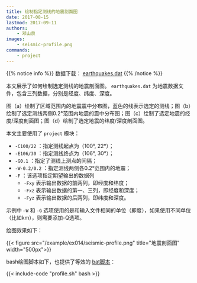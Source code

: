 ```yaml
---
title: 绘制指定测线的地震剖面图
date: 2017-08-15
lastmod: 2017-09-11
authors:
    - 邓山泉
images:
    - seismic-profile.png
commands:
    - project
---
```


{{% notice info %}}
数据下载： [earthquakes.dat](/example/ex014/earthquakes.dat)
{{% /notice %}}

本文展示了如何绘制选定测线的地震剖面图。 `earthquakes.dat` 为地震数据文件，包含三列数据，分别是经度、纬度、深度。

图（a）绘制了区域范围内的地震震中分布图，蓝色的线表示选定的测线；图（b）绘制了选定测线两侧0.2°范围内地震的震中分布图；图（c）绘制了选定地震的经度/深度剖面图；图（d）绘制了选定地震的纬度/深度剖面图。

本文主要使用了 `project` 模块：

- `-C100/22` ：指定测线起点为（100°, 22°）；
- `-E106/30` ：指定测线终点为（106°, 30°）；
- `-G0.1` ：指定了测线上测点的间隔；
- `-W-0.2/0.2` ：指定测线两侧各0.2°范围内的地震；
- `-F` ：该选项指定期望输出的数据列
  - `-Fxy` 表示输出数据的前两列，即经度和纬度；
  - `-Fxz` 表示输出数据的第一、三列，即经度和深度；
  - `-Fyz` 表示输出数据的后两列，即纬度和深度。

示例中 `–W` 和 `-G` 选项使用的是和输入文件相同的单位（即度），如果使用不同单位（比如km），则需要添加-Q选项。

绘图效果如下：

{{< figure src="/example/ex014/seismic-profile.png" title="地震剖面图" width="500px">}}

bash绘图脚本如下，也提供了等效的 [bat脚本](/example/ex014/profile.bat)：

{{< include-code "profile.sh" bash >}}
